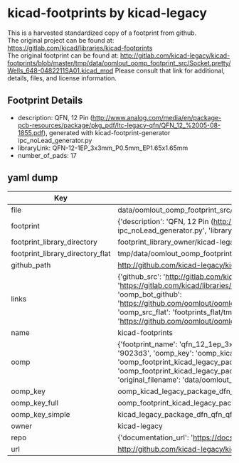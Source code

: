 # kicad-footprints by kicad-legacy  
This is a harvested standardized copy of a footprint from github.  
The original project can be found at:  
https://gitlab.com/kicad/libraries/kicad-footprints  
The original footprint can be found at:
http://gitlab.com/kicad-legacy/kicad-footprints/blob/master/tmp/data/oomlout_oomp_footprint_src/Socket.pretty/Wells_648-0482211SA01.kicad_mod
Please consult that link for additional, details, files, and license information.  
## Footprint Details
* description: QFN, 12 Pin (http://www.analog.com/media/en/package-pcb-resources/package/pkg_pdf/ltc-legacy-qfn/QFN_12_%2005-08-1855.pdf), generated with kicad-footprint-generator ipc_noLead_generator.py  
* libraryLink: QFN-12-1EP_3x3mm_P0.5mm_EP1.65x1.65mm  
* number_of_pads: 17  
## yaml dump  
| Key | Value |  
| --- | --- |  
| file | data/oomlout_oomp_footprint_src/kicad-footprints/Package_DFN_QFN.pretty/QFN-12-1EP_3x3mm_P0.5mm_EP1.65x1.65mm.kicad_mod |  
| footprint | {'description': 'QFN, 12 Pin (http://www.analog.com/media/en/package-pcb-resources/package/pkg_pdf/ltc-legacy-qfn/QFN_12_%2005-08-1855.pdf), generated with kicad-footprint-generator ipc_noLead_generator.py', 'libraryLink': 'QFN-12-1EP_3x3mm_P0.5mm_EP1.65x1.65mm', 'number_of_pads': 17} |  
| footprint_library_directory | footprint_library_owner/kicad-legacy_kicad-footprints |  
| footprint_library_directory_flat | tmp/data/oomlout_oomp_footprint_src/footprints_flat/kicad_legacy_package_dfn_qfn_qfn_12_1ep_3x3mm_p0_5mm_ep1_65x1_65mm/working |  
| github_path | http://github.com/kicad-legacy/kicad-footprints/blob/master/tmp/data/oomlout_oomp_footprint_src/Package_DFN_QFN.pretty/QFN-12-1EP_3x3mm_P0.5mm_EP1.65x1.65mm.kicad_mod |  
| links | {'github_src': 'http://gitlab.com/kicad-legacy/kicad-footprints/blob/master/tmp/data/oomlout_oomp_footprint_src/Socket.pretty/Wells_648-0482211SA01.kicad_mod', 'github_src_repo': 'https://gitlab.com/kicad/libraries/kicad-footprints', 'oomp_bot': 'tmp/data/oomlout_oomp_footprint_src/footprints/kicad_legacy_package_dfn_qfn_qfn_12_1ep_3x3mm_p0_5mm_ep1_65x1_65mm/working', 'oomp_bot_github': 'https://github.com/oomlout/oomlout_oomp_footprint_bot/tree/main/tmp/data/oomlout_oomp_footprint_src/footprints/kicad_legacy_package_dfn_qfn_qfn_12_1ep_3x3mm_p0_5mm_ep1_65x1_65mm/working', 'oomp_src_flat': 'footprints_flat/tmp/data/oomlout_oomp_footprint_src/footprints_flat/kicad_legacy_package_dfn_qfn_qfn_12_1ep_3x3mm_p0_5mm_ep1_65x1_65mm/working', 'oomp_src_flat_github': 'https://github.com/oomlout/oomlout_oomp_footprint_src/tree/main/tmp/data/oomlout_oomp_footprint_src/footprints_flat/kicad_legacy_package_dfn_qfn_qfn_12_1ep_3x3mm_p0_5mm_ep1_65x1_65mm/working'} |  
| name | kicad-footprints |  
| oomp | {'footprint_name': 'qfn_12_1ep_3x3mm_p0_5mm_ep1_65x1_65mm', 'library_name': 'package_dfn_qfn', 'md5': '9023d3e30981d81f3c7dcd6c9e38929e', 'md5_10': '9023d3e309', 'md5_5': '9023d', 'md5_6': '9023d3', 'oomp_key': 'oomp_kicad_legacy_package_dfn_qfn_qfn_12_1ep_3x3mm_p0_5mm_ep1_65x1_65mm', 'oomp_key_extra': 'oomp_footprint_kicad_legacy_package_dfn_qfn_qfn_12_1ep_3x3mm_p0_5mm_ep1_65x1_65mm', 'oomp_key_full': 'oomp_footprint_kicad_legacy_package_dfn_qfn_qfn_12_1ep_3x3mm_p0_5mm_ep1_65x1_65mm_9023d3', 'oomp_key_simple': 'kicad_legacy_package_dfn_qfn_qfn_12_1ep_3x3mm_p0_5mm_ep1_65x1_65mm', 'original_filename': 'data/oomlout_oomp_footprint_src/kicad-footprints/Package_DFN_QFN.pretty/QFN-12-1EP_3x3mm_P0.5mm_EP1.65x1.65mm.kicad_mod', 'owner_name': 'kicad_legacy'} |  
| oomp_key | oomp_kicad_legacy_package_dfn_qfn_qfn_12_1ep_3x3mm_p0_5mm_ep1_65x1_65mm |  
| oomp_key_full | oomp_footprint_kicad_legacy_package_dfn_qfn_qfn_12_1ep_3x3mm_p0_5mm_ep1_65x1_65mm |  
| oomp_key_simple | kicad_legacy_package_dfn_qfn_qfn_12_1ep_3x3mm_p0_5mm_ep1_65x1_65mm |  
| owner | kicad-legacy |  
| repo | {'documentation_url': 'https://docs.github.com/rest/repos/repos#get-a-repository', 'message': 'Not Found'} |  
| url | http://github.com/kicad-legacy/kicad-footprints |  

